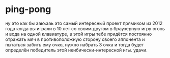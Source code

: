 # ping-pong
ну это как бы эаьъэаь
это самый интересный проект прямиком из 2012 года когда вы играли в 10 лет со своим другом в браузерную игру огонь и вода на одной клавиатуре, в этой игры тебе придётся постоянно отражать мяч в противоположную сторону своего аппонента и пытаться забить ему очко, нужно набрать 3 очка и тогда будет определён победитель этой неибически-интересной игы. удачи.
